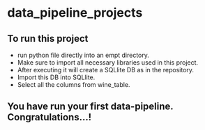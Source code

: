 # data_pipeline_projects
## To run this project

* run python file directly into an empt directory.
* Make sure to import all necessary libraries used in this project.
* After executing it will create a SQLlite DB as in the repository.
* Import this DB into SQLlite.
* Select all the columns from wine_table.

## You have run your first data-pipeline. Congratulations...!
